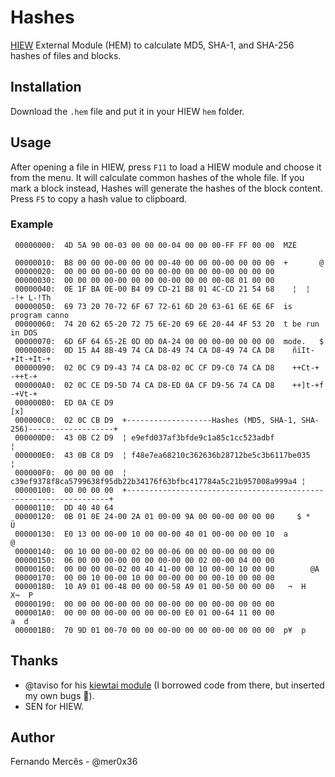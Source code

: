 # Hashes

[HIEW](https://hiew.ru) External Module (HEM) to calculate MD5, SHA-1, and SHA-256 hashes of files and blocks.

## Installation

Download the `.hem` file and put it in your HIEW `hem` folder.

## Usage

After opening a file in HIEW, press `F11` to load a HIEW module and choose it from the menu.
It will calculate common hashes of the whole file. If you mark a block instead, Hashes will generate
the hashes of the block content. Press `F5` to copy a hash value to clipboard.

### Example

```
 00000000:  4D 5A 90 00-03 00 00 00-04 00 00 00-FF FF 00 00  MZÉ                                                       
 00000010:  B8 00 00 00-00 00 00 00-40 00 00 00-00 00 00 00  +       @                                                 
 00000020:  00 00 00 00-00 00 00 00-00 00 00 00-00 00 00 00                                                            
 00000030:  00 00 00 00-00 00 00 00-00 00 00 00-08 01 00 00                                                            
 00000040:  0E 1F BA 0E-00 B4 09 CD-21 B8 01 4C-CD 21 54 68    ¦  ¦ -!+ L-!Th                                          
 00000050:  69 73 20 70-72 6F 67 72-61 6D 20 63-61 6E 6E 6F  is program canno                                          
 00000060:  74 20 62 65-20 72 75 6E-20 69 6E 20-44 4F 53 20  t be run in DOS                                           
 00000070:  6D 6F 64 65-2E 0D 0D 0A-24 00 00 00-00 00 00 00  mode.   $                                                 
 00000080:  0D 15 A4 8B-49 74 CA D8-49 74 CA D8-49 74 CA D8    ñïIt-+It-+It-+                                          
 00000090:  02 0C C9 D9-43 74 CA D8-02 0C CF D9-C0 74 CA D8    ++Ct-+  -++t-+                                          
 000000A0:  02 0C CE D9-5D 74 CA D8-ED 0A CF D9-56 74 CA D8    ++]t-+f -+Vt-+                                          
 000000B0:  ED 0A CE D9                                                                     [x]                        
 000000C0:  02 0C CB D9  +-------------------Hashes (MD5, SHA-1, SHA-256)-------------------+                          
 000000D0:  43 0B C2 D9  ¦ e9efd037af3bfde9c1a85c1cc523adbf                                 ¦                          
 000000E0:  43 0B C8 D9  ¦ f48e7ea68210c362636b28712be5c3b6117be035                         ¦                          
 000000F0:  00 00 00 00  ¦ c39ef9378f8ca5799638f95db22b34176f63bfbc417784a5c21b957008a999a4 ¦                          
 00000100:  00 00 00 00  +------------------------------------------------------------------+                          
 00000110:  DD 40 40 64                                                                                                
 00000120:  0B 01 0E 24-00 2A 01 00-00 9A 00 00-00 00 00 00     $ *   Ü                                                
 00000130:  E0 13 00 00-00 10 00 00-00 40 01 00-00 00 00 10  a        @                                                
 00000140:  00 10 00 00-00 02 00 00-06 00 00 00-00 00 00 00                                                            
 00000150:  06 00 00 00-00 00 00 00-00 00 02 00-00 04 00 00                                                            
 00000160:  00 00 00 00-02 00 40 41-00 00 10 00-00 10 00 00        @A                                                  
 00000170:  00 00 10 00-00 10 00 00-00 00 00 00-10 00 00 00                                                            
 00000180:  10 A9 01 00-48 00 00 00-58 A9 01 00-50 00 00 00   ¬  H   X¬  P                                             
 00000190:  00 00 00 00-00 00 00 00-00 00 00 00-00 00 00 00                                                            
 000001A0:  00 00 00 00-00 00 00 00-00 E0 01 00-64 11 00 00           a  d                                             
 000001B0:  70 9D 01 00-70 00 00 00-00 00 00 00-00 00 00 00  p¥  p                                                     
```

## Thanks

- @taviso for his [kiewtai module](https://github.com/taviso/kiewtai) (I borrowed code from there, but inserted
my own bugs :cowboy_hat_face:).
- SEN for HIEW.

## Author

Fernando Mercês - @mer0x36
